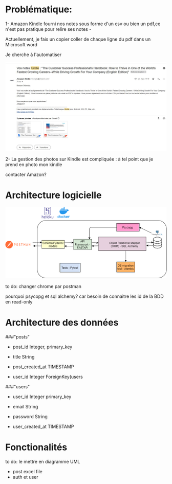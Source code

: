 # Problématique:

1- Amazon Kindle fourni nos notes sous forme d'un csv ou bien un pdf,ce n'est pas pratique pour relire ses notes -

Actuellement, je fais un copier coller de chaque ligne du pdf dans un Microsoft word

Je cherche à l'automatiser

![img.png](kindle_note.jpg)

2- La gestion des photos sur Kindle est compliquée : à tel point que je prend en photo mon kindle 

contacter Amazon?

# Architecture logicielle

![img.png](SW_architecture_diagram.png)

to do: changer chrome par postman

pourquoi psycopg et sql alchemy? car besoin de connaitre les id  de la BDD en read-only


# Architecture des données

###"posts"

- post_id Integer, primary_key

- title String

- post_created_at TIMESTAMP

- user_id Integer ForeignKey(users

###"users"

- user_id Integer primary_key

- email String

- password String

- user_created_at TIMESTAMP


# Fonctionalités 

to do: le mettre en diagramme UML

- post excel file
- auth et user
